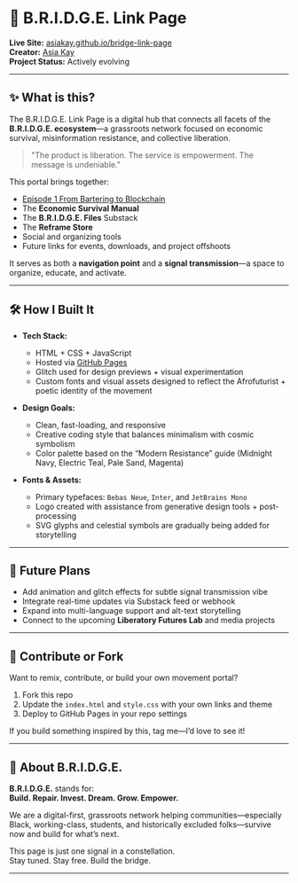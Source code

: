# 🌉 B.R.I.D.G.E. Link Page

**Live Site:** [asiakay.github.io/bridge-link-page](https://asiakay.github.io/bridge-link-page/)  
**Creator:** [Asia Kay](https://github.com/asiakay)  
**Project Status:** Actively evolving

---

## ✨ What is this?

The B.R.I.D.G.E. Link Page is a digital hub that connects all facets of the **B.R.I.D.G.E. ecosystem**—a grassroots network focused on economic survival, misinformation resistance, and collective liberation.

> "The product is liberation. The service is empowerment. The message is undeniable."

This portal brings together:
- [Episode 1 From Bartering to Blockchain](https://soundcloud.com/bartering-to-blockchain/from-bartering-to-currencies-the-origins-of-economic-systems?si=c0bfde0520a5443dbb4d5c8e0f3fd2a7&utm_source=clipboard&utm_medium=text&utm_campaign=social_sharing)
- The **Economic Survival Manual**  
- The **B.R.I.D.G.E. Files** Substack  
- The **Reframe Store**  
- Social and organizing tools  
- Future links for events, downloads, and project offshoots

It serves as both a **navigation point** and a **signal transmission**—a space to organize, educate, and activate.

---

## 🛠️ How I Built It

- **Tech Stack:**  
  - HTML + CSS + JavaScript 
  - Hosted via [GitHub Pages](https://pages.github.com)  
  - Glitch used for design previews + visual experimentation  
  - Custom fonts and visual assets designed to reflect the Afrofuturist + poetic identity of the movement

- **Design Goals:**  
  - Clean, fast-loading, and responsive  
  - Creative coding style that balances minimalism with cosmic symbolism  
  - Color palette based on the “Modern Resistance” guide (Midnight Navy, Electric Teal, Pale Sand, Magenta)

- **Fonts & Assets:**  
  - Primary typefaces: `Bebas Neue`, `Inter`, and `JetBrains Mono`  
  - Logo created with assistance from generative design tools + post-processing  
  - SVG glyphs and celestial symbols are gradually being added for storytelling

---

## 🚀 Future Plans

- Add animation and glitch effects for subtle signal transmission vibe  
- Integrate real-time updates via Substack feed or webhook  
- Expand into multi-language support and alt-text storytelling  
- Connect to the upcoming **Liberatory Futures Lab** and media projects

---

## 🤝 Contribute or Fork

Want to remix, contribute, or build your own movement portal?

1. Fork this repo
2. Update the `index.html` and `style.css` with your own links and theme
3. Deploy to GitHub Pages in your repo settings

If you build something inspired by this, tag me—I’d love to see it!

---

## 📡 About B.R.I.D.G.E.

**B.R.I.D.G.E.** stands for:  
**Build. Repair. Invest. Dream. Grow. Empower.**  

We are a digital-first, grassroots network helping communities—especially Black, working-class, students, and historically excluded folks—survive now and build for what’s next.

This page is just one signal in a constellation.  
Stay tuned. Stay free. Build the bridge.

---

